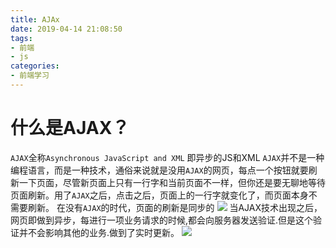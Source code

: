 ```yaml
---
title: AJAx
date: 2019-04-14 21:08:50
tags:
- 前端
- js
categories: 
- 前端学习
---
```

# 什么是AJAX？
`AJAX`全称`Asynchronous JavaScript and XML`
即异步的JS和XML
`AJAX`并不是一种编程语言，而是一种技术，通俗来说就是没用`AJAX`的网页，每点一个按钮就要刷新一下页面，尽管新页面上只有一行字和当前页面不一样，但你还是要无聊地等待页面刷新。用了`AJAX`之后，点击之后，页面上的一行字就变化了，而页面本身不需要刷新。
在没有`AJAX`的时代，页面的刷新是同步的
![](/images/微信截图_20190414211530.png)
当AJAX技术出现之后，网页即做到异步，每进行一项业务请求的时候,都会向服务器发送验证.但是这个验证并不会影响其他的业务.做到了实时更新。
![](/images/微信截图_20190414211934.png)

